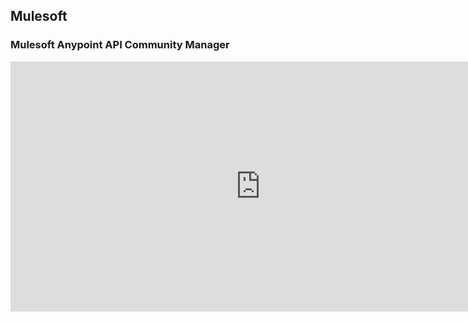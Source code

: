 ## Mulesoft

### Mulesoft Anypoint API Community Manager
<iframe width="800" height="400" src="https://www.youtube.com/embed/lXRFD0KzTd0" frameborder="0" allow="accelerometer; autoplay; encrypted-media; gyroscope; picture-in-picture" allowfullscreen></iframe>